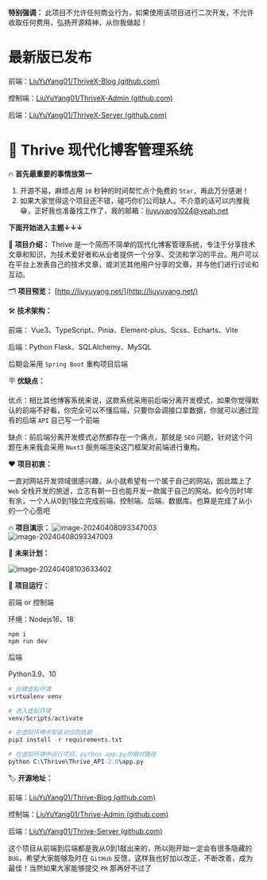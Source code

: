 **特别强调：** 此项目不允许任何商业行为，如果使用该项目进行二次开发，不允许收取任何费用，弘扬开源精神，从你我做起！

# 最新版已发布
前端：[LiuYuYang01/ThriveX-Blog (github.com)](https://github.com/LiuYuYang01/ThriveX-Blog)

控制端：[LiuYuYang01/ThriveX-Admin (github.com)](https://github.com/LiuYuYang01/ThriveX-Admin)

后端：[LiuYuYang01/ThriveX-Server (github.com)](https://github.com/LiuYuYang01/ThriveX-Server)


# 🎉 Thrive 现代化博客管理系统

🔥 **首先最重要的事情放第一**

1. 开源不易，麻烦占用 `10` 秒钟的时间帮忙点个免费的 `Star`，再此万分感谢！
2. 如果大家觉得这个项目还不错，碰巧你们公司缺人。不介意的话可以内推我😁，正好我也准备找工作了，我的邮箱：liuyuyang1024@yeah.net



**下面开始进入主题↓↓↓**



🌈 **项目介绍：** Thrive 是一个简而不简单的现代化博客管理系统，专注于分享技术文章和知识，为技术爱好者和从业者提供一个分享、交流和学习的平台。用户可以在平台上发表自己的技术文章，或浏览其他用户分享的文章，并与他们进行讨论和互动。



🗂️ **项目预览：** [http://liuyuyang.net/](http://liuyuyang.net/)



🛠️ **技术架构：**

前端： Vue3、TypeScript、Pinia、Element-plus、Scss、Echarts、Vite

后端：Python Flask、SQLAlchemy、MySQL

后期会采用 `Spring Boot` 重构项目后端



🪧 **优缺点：**

优点：相比其他博客系统来说，这款系统采用前后端分离开发模式，如果你觉得默认的前端不好看，你完全可以不懂后端，只要你会调接口拿数据，你就可以通过现有的后端 `API` 自己写一个前端

缺点：前后端分离开发模式必然都存在一个痛点，那就是 `SEO` 问题，针对这个问题在未来我会采用 `Nuxt3` 服务端渲染这门框架对前端进行重构。



❤️ **项目初衷：**

一直对网站开发领域很感兴趣，从小就希望有一个属于自己的网站，因此踏上了 `Web` 全栈开发的旅途，立志有朝一日也能开发一款属于自己的网站。如今历时1年有余，一个人从0到1独立完成前端、控制端、后端、数据库。也算是完成了从小的一个心愿吧



🔥 **项目演示：**
![image-20240408093347003](https://bu.dusays.com/2024/04/09/66148fc49640a.png)
![image-20240408093347003](https://bu.dusays.com/2024/09/17/66e96ca781d49.png)


🏹 **未来计划：**

![image-20240408103633402](https://bu.dusays.com/2024/04/09/66148ecb66a39.png)



🌈 **项目运行：**

前端 or 控制端

环境：Nodejs16、18

```
npm i
npm run dev
```



后端

Python3.9、10

```python
# 创建虚拟环境
virtualenv venv

# 进入虚拟环境
venv/Scripts/activate

# 在虚拟环境中安装对应的依赖
pip3 install -r requirements.txt

# 在虚拟环境中运行项目，python app.py的相对路径
python C:\Thrive\Thrive_API-2.0\app.py
```

🏷️ **开源地址：**

前端：[LiuYuYang01/Thrive-Blog (github.com)](https://github.com/LiuYuYang01/Thrive-Blog)

控制端：[LiuYuYang01/Thrive-Admin (github.com)](https://github.com/LiuYuYang01/Thrive-Admin)

后端：[LiuYuYang01/Thrive-Server (github.com)](https://github.com/LiuYuYang01/Thrive-Server)



这个项目从前端到后端都是我从0到1敲出来的，所以刚开始一定会有很多隐藏的 `BUG`，希望大家能够及时在 `GitHub` 反馈，这样我也好加以改正，不断改善，成为最佳！当然如果大家能够提交 `PR` 那再好不过了
